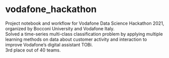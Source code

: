 # vodafone_hackathon
Project notebook and workflow for Vodafone Data Science Hackathon 2021, organized by Bocconi University and Vodafone Italy.\
Solved a time-series multi-class classification problem by applying multiple learning methods on data about customer activity and interaction to improve Vodafone’s digital assistant TOBi.\
3rd place out of 40 teams.
